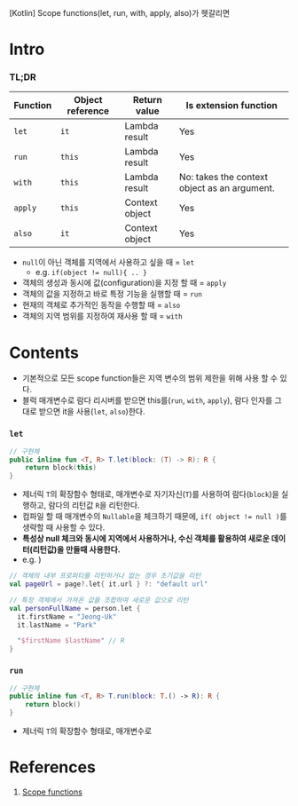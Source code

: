 [Kotlin] Scope functions(let, run, with, apply, also)가 헷갈리면

# Intro

### TL;DR

| Function | Object reference | Return value   | Is extension function                        |
|----------|------------------|----------------|----------------------------------------------|
| `let`    | `it`             | Lambda result  | Yes                                          |
| `run`    | `this`           | Lambda result  | Yes                                          |
| `with`   | `this`           | Lambda result  | No: takes the context object as an argument. |
| `apply`  | `this`           | Context object | Yes                                          |
| `also`   | `it`             | Context object | Yes                                          |

- `null`이 아닌 객체를 지역에서 사용하고 싶을 때 = `let`
    - e.g. `if(object != null){ .. }`
- 객체의 생성과 동시에 값(configuration)을 지정 할 때 = `apply`
- 객체의 값을 지정하고 바로 특정 기능을 실행할 때 = `run`
- 현재의 객체로 추가적인 동작을 수행할 때 = `also`
- 객체의 지역 범위를 지정하여 재사용 할 때 = `with`

# Contents

- 기본적으로 모든 scope function들은 지역 변수의 범위 제한을 위해 사용 할 수 있다.
- 블럭 매개변수로 람다 리시버를 받으면 this를(`run`, `with`, `apply`), 람다 인자를 그대로 받으면 it을 사용(`let`, `also`)한다.

### `let`

``` kotlin
// 구현체
public inline fun <T, R> T.let(block: (T) -> R): R {
    return block(this)
}
```

- 제너릭 `T`의 확장함수 형태로, 매개변수로 자기자신(`T`)를 사용하여 람다(`block`)을 실행하고, 람다의 리턴값 `R`을 리턴한다.
- 컴파일 할 때 매개변수의 `Nullable`을 체크하기 때문에, `if( object != null )`를 생략할 때 사용할 수 있다.
- __특성상 null 체크와 동시에 지역에서 사용하거나, 수신 객체를 활용하여 새로운 데이터(리턴값)을 만들때 사용한다.__
- e.g. )

``` kotlin
// 객체의 내부 프로퍼티를 리턴하거나 없는 경우 초기값을 리턴
val pageUrl = page?.let{ it.url } ?: "default url"

// 특정 객체에서 가져온 값을 조합하여 새로운 값으로 리턴
val personFullName = person.let {
  it.firstName = "Jeong-Uk"
  it.lastName = "Park"

  "$firstName $lastName" // R
}
```

### `run`

``` kotlin
// 구현체
public inline fun <T, R> T.run(block: T.() -> R): R {
    return block()
}
```

- 제너릭 `T`의 확장함수 형태로, 매개변수로

# References

1. [Scope functions](https://kotlinlang.org/docs/scope-functions.html)